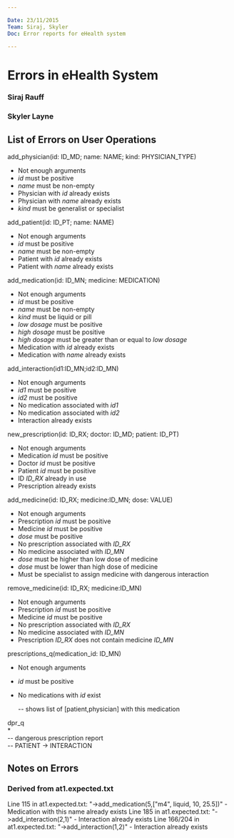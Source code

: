 ```yaml
---

Date: 23/11/2015
Team: Siraj, Skyler
Doc: Error reports for eHealth system

---
```


# Errors in eHealth System
### Siraj Rauff
### Skyler Layne  



## List of Errors on User Operations

add_physician(id: ID_MD; name: NAME; kind: PHYSICIAN_TYPE)  
* Not enough arguments
* *id* must be positive
* *name* must be non-empty
* Physician with *id* already exists  
* Physician with *name* already exists
* *kind* must be generalist or specialist

add_patient(id: ID_PT; name: NAME)  
* Not enough arguments
* *id* must be positive
* *name* must be non-empty
* Patient with *id* already exists
* Patient with *name* already exists

add_medication(id: ID_MN; medicine: MEDICATION)  
* Not enough arguments
* *id* must be positive
* *name* must be non-empty
* *kind* must be liquid or pill
* *low dosage* must be positive
* *high dosage* must be positive
* *high dosage* must be greater than or equal to *low dosage*
* Medication with *id* already exists
* Medication with *name* already exists

add_interaction(id1:ID_MN;id2:ID_MN)  
* Not enough arguments
* *id1* must be positive
* *id2* must be positive
* No medication associated with *id1*
* No medication associated with *id2*
* Interaction already exists  

new_prescription(id: ID_RX; doctor: ID_MD; patient: ID_PT)
* Not enough arguments
* Medication *id* must be positive
* Doctor *id* must be positive
* Patient *id* must be positive
* ID *ID_RX* already in use
* Prescription already exists

add_medicine(id: ID_RX; medicine:ID_MN; dose: VALUE)  
* Not enough arguments
* Prescription *id* must be positive
* Medicine *id* must be positive
* *dose* must be positive
* No prescription associated with *ID_RX*
* No medicine associated with *ID_MN*
* *dose* must be higher than low dose of medicine
* *dose* must be lower than high dose of medicine
* Must be specialist to assign medicine with dangerous interaction

remove_medicine(id: ID_RX; medicine:ID_MN)  
* Not enough arguments
* Prescription *id* must be positive
* Medicine *id* must be positive
* No prescription associated with *ID_RX*
* No medicine associated with *ID_MN*
* Prescription *ID_RX* does not contain medicine *ID_MN*

prescriptions_q(medication_id: ID_MN)  
* Not enough arguments
* *id* must be positive
* No medications with *id* exist  

  -- shows list of [patient,physician] with this medication  

dpr_q  
*  
    -- dangerous prescription report  
      -- PATIENT -> INTERACTION  

## Notes on Errors
### Derived from at1.expected.txt
Line 115 in at1.expected.txt: "->add_medication(5,["m4", liquid, 10, 25.5])" - Medication with this name already exists
Line 185 in at1.expected.txt: "->add_interaction(2,1)" - Interaction already exists
Line 166/204 in at1.expected.txt: "->add_interaction(1,2)" - Interaction already exists
